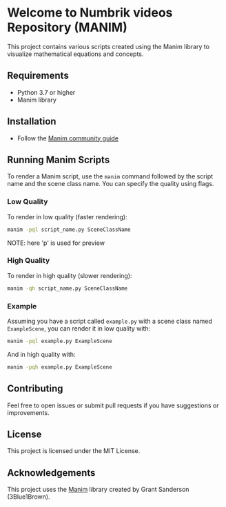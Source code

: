 # Welcome to Numbrik videos Repository (MANIM)

This project contains various scripts created using the Manim library to visualize mathematical equations and concepts.

## Requirements

-   Python 3.7 or higher
-   Manim library

## Installation

-   Follow the [Manim community guide](https://docs.manim.community/en/stable/installation.html)

## Running Manim Scripts

To render a Manim script, use the `manim` command followed by the script name and the scene class name. You can specify the quality using flags.

### Low Quality

To render in low quality (faster rendering):

```sh
manim -pql script_name.py SceneClassName
```

NOTE: here 'p' is used for preview

### High Quality

To render in high quality (slower rendering):

```sh
manim -qh script_name.py SceneClassName
```

### Example

Assuming you have a script called `example.py` with a scene class named `ExampleScene`, you can render it in low quality with:

```sh
manim -pql example.py ExampleScene
```

And in high quality with:

```sh
manim -pqh example.py ExampleScene
```

## Contributing

Feel free to open issues or submit pull requests if you have suggestions or improvements.

## License

This project is licensed under the MIT License.

## Acknowledgements

This project uses the [Manim](https://www.manim.community/) library created by Grant Sanderson (3Blue1Brown).
